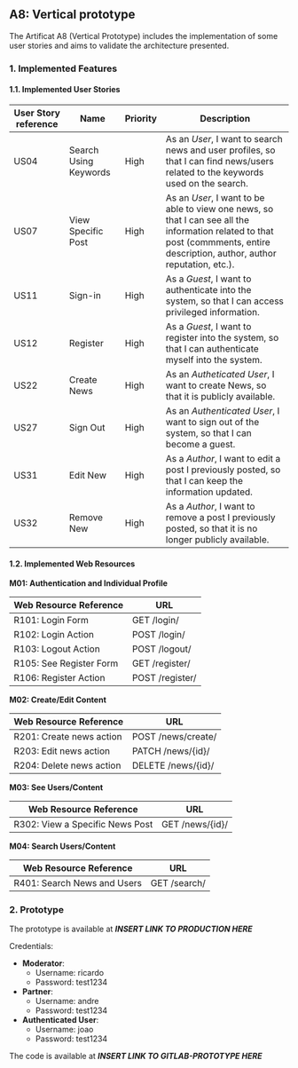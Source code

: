 ## A8: Vertical prototype

The Artificat A8 (Vertical Prototype) includes the implementation of some user stories and aims to validate the architecture presented.

### 1. Implemented Features

#### 1.1. Implemented User Stories

| User Story reference | Name                   | Priority                   | Description                   |
| -------------------- | ---------------------- | -------------------------- | ----------------------------- |
| US04                 | Search Using Keywords | High | As an *User*, I want to search news and user profiles, so that I can find news/users related to the keywords used on the search. |
| US07                 | View Specific Post | High | As an *User*, I want to be able to view one news, so that I can see all the information related to that post (commments, entire description, author, author reputation, etc.). |
| US11                 | Sign-in | High | As a *Guest*, I want to authenticate into the system, so that I can access privileged information. |
| US12                 | Register | High | As a *Guest*, I want to register into the system, so that I can authenticate myself into the system. |
| US22                 | Create News | High | As an *Autheticated User*, I want to create News, so that it is publicly available. |
| US27                 | Sign Out | High | As an *Authenticated User*, I want to sign out of the system, so that I can become a guest. |
| US31                 | Edit New | High | As a *Author*, I want to edit a post I previously posted, so that I can keep the information updated. |
| US32                 | Remove New | High | As a *Author*, I want to remove a post I previously posted, so that it is no longer publicly available. |

#### 1.2. Implemented Web Resources

**M01: Authentication and Individual Profile** 

| Web Resource Reference | URL                            |
| ---------------------- | ------------------------------ |
| R101: Login Form | GET /login/ |
| R102: Login Action | POST /login/ |
| R103: Logout Action | POST /logout/ |
| R105: See Register Form | GET /register/ |
| R106: Register Action | POST /register/ |

**M02: Create/Edit Content**

| Web Resource Reference | URL                            |
| ---------------------- | ------------------------------ |
| R201: Create news action | POST /news/create/ |
| R203: Edit news action | PATCH /news/{id}/ |
| R204: Delete news action | DELETE /news/{id}/ |

**M03: See Users/Content**

| Web Resource Reference | URL                            |
| ---------------------- | ------------------------------ |
| R302: View a Specific News Post | GET /news/{id}/ |

**M04: Search Users/Content**

| Web Resource Reference | URL                            |
| ---------------------- | ------------------------------ |
| R401: Search News and Users | GET /search/ |

### 2. Prototype

The prototype is available at ***INSERT LINK TO PRODUCTION HERE***

Credentials:
- **Moderator**: 
  - Username: ricardo
  - Password: test1234
- **Partner**:
  - Username: andre
  - Password: test1234
- **Authenticated User**:
  - Username: joao
  - Password: test1234
  
The code is available at ***INSERT LINK TO GITLAB-PROTOTYPE HERE***
